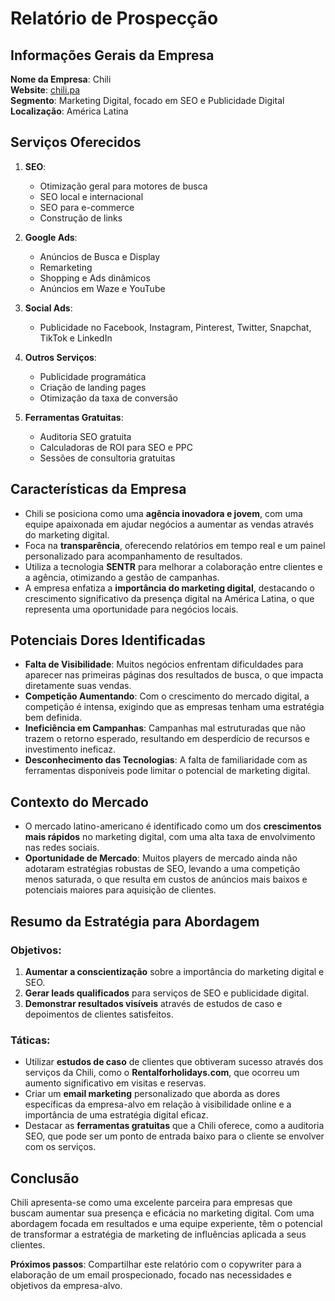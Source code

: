 # Relatório de Prospecção

## Informações Gerais da Empresa

**Nome da Empresa**: Chili  
**Website**: [chili.pa](https://chili.pa/)  
**Segmento**: Marketing Digital, focado em SEO e Publicidade Digital  
**Localização**: América Latina

## Serviços Oferecidos

1. **SEO**:
   - Otimização geral para motores de busca
   - SEO local e internacional
   - SEO para e-commerce
   - Construção de links

2. **Google Ads**:
   - Anúncios de Busca e Display
   - Remarketing
   - Shopping e Ads dinâmicos
   - Anúncios em Waze e YouTube

3. **Social Ads**:
   - Publicidade no Facebook, Instagram, Pinterest, Twitter, Snapchat, TikTok e LinkedIn

4. **Outros Serviços**:
   - Publicidade programática
   - Criação de landing pages
   - Otimização da taxa de conversão

5. **Ferramentas Gratuitas**:
   - Auditoria SEO gratuita
   - Calculadoras de ROI para SEO e PPC
   - Sessões de consultoria gratuitas

## Características da Empresa

- Chili se posiciona como uma **agência inovadora e jovem**, com uma equipe apaixonada em ajudar negócios a aumentar as vendas através do marketing digital.
- Foca na **transparência**, oferecendo relatórios em tempo real e um painel personalizado para acompanhamento de resultados.
- Utiliza a tecnologia **SENTR** para melhorar a colaboração entre clientes e a agência, otimizando a gestão de campanhas.
- A empresa enfatiza a **importância do marketing digital**, destacando o crescimento significativo da presença digital na América Latina, o que representa uma oportunidade para negócios locais.

## Potenciais Dores Identificadas

- **Falta de Visibilidade**: Muitos negócios enfrentam dificuldades para aparecer nas primeiras páginas dos resultados de busca, o que impacta diretamente suas vendas.
- **Competição Aumentando**: Com o crescimento do mercado digital, a competição é intensa, exigindo que as empresas tenham uma estratégia bem definida.
- **Ineficiência em Campanhas**: Campanhas mal estruturadas que não trazem o retorno esperado, resultando em desperdício de recursos e investimento ineficaz.
- **Desconhecimento das Tecnologias**: A falta de familiaridade com as ferramentas disponíveis pode limitar o potencial de marketing digital.

## Contexto do Mercado

- O mercado latino-americano é identificado como um dos **crescimentos mais rápidos** no marketing digital, com uma alta taxa de envolvimento nas redes sociais.
- **Oportunidade de Mercado**: Muitos players de mercado ainda não adotaram estratégias robustas de SEO, levando a uma competição menos saturada, o que resulta em custos de anúncios mais baixos e potenciais maiores para aquisição de clientes.

## Resumo da Estratégia para Abordagem

### Objetivos:

1. **Aumentar a conscientização** sobre a importância do marketing digital e SEO.
2. **Gerar leads qualificados** para serviços de SEO e publicidade digital.
3. **Demonstrar resultados visíveis** através de estudos de caso e depoimentos de clientes satisfeitos.

### Táticas:

- Utilizar **estudos de caso** de clientes que obtiveram sucesso através dos serviços da Chili, como o **Rentalforholidays.com**, que ocorreu um aumento significativo em visitas e reservas.
- Criar um **email marketing** personalizado que aborda as dores específicas da empresa-alvo em relação à visibilidade online e a importância de uma estratégia digital eficaz.
- Destacar as **ferramentas gratuitas** que a Chili oferece, como a auditoria SEO, que pode ser um ponto de entrada baixo para o cliente se envolver com os serviços.

## Conclusão

Chili apresenta-se como uma excelente parceira para empresas que buscam aumentar sua presença e eficácia no marketing digital. Com uma abordagem focada em resultados e uma equipe experiente, têm o potencial de transformar a estratégia de marketing de influências aplicada a seus clientes. 

**Próximos passos**: Compartilhar este relatório com o copywriter para a elaboração de um email prospecionado, focado nas necessidades e objetivos da empresa-alvo.